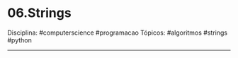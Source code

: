 # 06.Strings
Disciplina: #computerscience #programacao
Tópicos: #algoritmos #strings #python 

---


